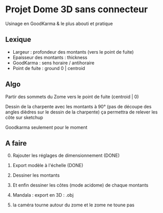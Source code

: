 # Projet Dome 3D sans connecteur

Usinage en GoodKarma & le plus abouti et pratique

## Lexique

* Largeur : profondeur des montants (vers le point de fuite)
* Epaisseur des montants : thickness
* GoodKarma : sens horaire / antihoraire
* Point de fuite : ground 0 | centroid

## Algo 

Partir des sommets du Zome vers le point de fuite (centroid | 0)


Dessin de la charpente avec les montants à 90° 
(pas de découpe des angles dièdres sur le dessin de la charpente)
ça permettra de relever les côte sur sketchup


Goodkarma seulement pour le moment

## A faire

0. Rajouter les réglages de dimensionnement (DONE)
1. Export modèle à l'échelle (DONE)
2. Dessiner les montants 
   
3. Et enfin dessiner les côtes (mode acidome) de chaque montants

4. Mandala : export en 3D : .obj
   
5. la caméra tourne autour du zome et le zome ne toune pas